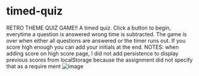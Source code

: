 # timed-quiz
RETRO THEME QUIZ GAME!!
A timed quiz. Click a button to begin, everytime a question is answered wrong time is subtracted. The game is over when either all questions are answered or the timer runs out. If you score high enough you can add your initials at the end.
NOTES:
when adding score on high score page, I did not add persistence to display previous scores from localStorage because the assignment did not specify that as a require ment
![image](https://user-images.githubusercontent.com/108809614/206970083-917516ff-d718-466f-ad76-9eb51fbd3558.png)
